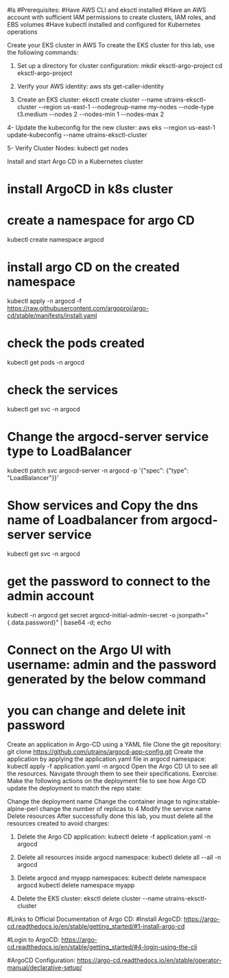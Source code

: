 #ls
#Prerequisites:
#Have AWS CLI and eksctl installed
#Have an AWS account with sufficient IAM permissions to create clusters, IAM roles, and EBS volumes
#Have kubectl installed and configured for Kubernetes operations

Create your EKS cluster in AWS
To create the EKS cluster for this lab, use the following commands:

1. Set up a directory for cluster configuration:
   mkdir eksctl-argo-project
   cd eksctl-argo-project

2. Verify your AWS identity:
   aws sts get-caller-identity

3. Create an EKS cluster:
   eksctl create cluster --name utrains-eksctl-cluster --region us-east-1 --nodegroup-name my-nodes --node-type t3.medium --nodes 2 --nodes-min 1 --nodes-max 2

4- Update the kubeconfig for the new cluster:
aws eks --region us-east-1 update-kubeconfig --name utrains-eksctl-cluster

5- Verify Cluster Nodes:
kubectl get nodes

Install and start Argo CD in a Kubernetes cluster

# install ArgoCD in k8s cluster

# create a namespace for argo CD

kubectl create namespace argocd

# install argo CD on the created namespace

kubectl apply -n argocd -f https://raw.githubusercontent.com/argoproj/argo-cd/stable/manifests/install.yaml

# check the pods created

kubectl get pods -n argocd

# check the services

kubectl get svc -n argocd

# Change the argocd-server service type to LoadBalancer

kubectl patch svc argocd-server -n argocd -p '{"spec": {"type": "LoadBalancer"}}'

# Show services and Copy the dns name of Loadbalancer from argocd-server service

kubectl get svc -n argocd

# get the password to connect to the admin account

kubectl -n argocd get secret argocd-initial-admin-secret -o jsonpath="{.data.password}" | base64 -d; echo

# Connect on the Argo UI with username: admin and the password generated by the below command

# you can change and delete init password

Create an application in Argo-CD using a YAML file
Clone the git repository: git clone https://github.com/utrains/argocd-app-config.git
Create the application by applying the application.yaml file in argocd namespace: kubectl apply -f application.yaml -n argocd
Open the Argo CD UI to see all the resources. Navigate through them to see their specifications.
Exercise:
Make the following actions on the deployment file to see how Argo CD update the deployment to match the repo state:

Change the deployment name
Change the container image to nginx:stable-alpine-perl
change the number of replicas to 4
Modify the service name
Delete resources
After successfully done this lab, you must delete all the resources created to avoid charges:

1. Delete the Argo CD application:
   kubectl delete -f application.yaml -n argocd

2. Delete all resources inside argocd namespace:
   kubectl delete all --all -n argocd

3. Delete argocd and myapp namespaces:
   kubectl delete namespace argocd
   kubectl delete namespace myapp

4. Delete the EKS cluster:
   eksctl delete cluster --name utrains-eksctl-cluster

#Links to Official Documentation of Argo CD:
#Install ArgoCD: https://argo-cd.readthedocs.io/en/stable/getting_started/#1-install-argo-cd

#Login to ArgoCD: https://argo-cd.readthedocs.io/en/stable/getting_started/#4-login-using-the-cli

#ArgoCD Configuration: https://argo-cd.readthedocs.io/en/stable/operator-manual/declarative-setup/
